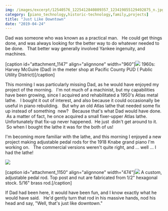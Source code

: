 ```yaml
---
img: /images/excerpt/12540576_1225412840809357_123419855129492875_n.jpg
category: [piano_technology,historic-technology,family,projects]
title: "Just Like Downtown"
date: "2019-04-24"
---
```


Dad was someone who was known as a practical man.   He could get things done, and was always looking for the better way to do whatever needed to be done.   That better way generally involved Yankee ingenuity, and machines.

\[caption id="attachment\_1147" align="alignnone" width="960"\][![](/images/12540576_1225412840809357_123419855129492875_n.jpg)](http://blog.duanemcguire.com/wp-content/uploads/2019/04/12540576_1225412840809357_123419855129492875_n.jpg) 1960s: Harvey McGuire (Dad) in the meter shop at Pacific County PUD ( Public Utility District)\[/caption\]

This morning I was particularly missing Dad, as he would have enjoyed my project of the morning.   I'm not much of a machinist, but my capabilities have been growing, since I acquired and rehabilitated a 1950's Atlas metal lathe.   I bought it out of interest, and also because it could occasionally be useful in piano rebuilding.   But why an old Atlas lathe that needed some fix up instead of something  new?   Because that's what Dad would have done.   As a matter of fact, he once acquired a small fixer-upper Atlas lathe.  Unfortunately that fix-up never happened.  He just  didn't get around to it.   So when I bought the lathe it was for the both of us!

I'm becoming more familiar with the lathe, and this morning I enjoyed a new project making adjustable pedal rods for the 1918 Knabe grand piano I'm working on.   The commercial versions weren't quite right, and ... well ... I had the lathe!

[![](/images/pedal-rod-crop-1024x674.jpg)](http://blog.duanemcguire.com/wp-content/uploads/2019/04/pedal-rod-crop.jpg)

\[caption id="attachment\_1150" align="alignnone" width="474"\][![](/images/pedal-rod-2-cropped-1024x458.jpg)](http://blog.duanemcguire.com/wp-content/uploads/2019/04/pedal-rod-2-cropped.jpg) A custom, adjustable pedal rod. Top post and nut are fabricated from 1/2" hexagonal stock. 5/16" brass rod.\[/caption\]

If Dad had been here, it would have been fun, and I know exactly what he would have said.   He'd gently turn that rod in his massive hands, nod his head and say, "Well, that's just like downtown."
